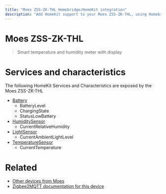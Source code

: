 ```yaml
---
title: "Moes ZSS-ZK-THL Homebridge/HomeKit integration"
description: "Add HomeKit support to your Moes ZSS-ZK-THL, using Homebridge, Zigbee2MQTT and homebridge-z2m."
---
```

<!---
This file has been GENERATED using src/docgen/docgen.ts
DO NOT EDIT THIS FILE MANUALLY!
-->
# Moes ZSS-ZK-THL
> Smart temperature and humidity meter with display


# Services and characteristics
The following HomeKit Services and Characteristics are exposed by
the Moes ZSS-ZK-THL

* [Battery](../../battery.md)
  * BatteryLevel
  * ChargingState
  * StatusLowBattery
* [HumiditySensor](../../sensors.md)
  * CurrentRelativeHumidity
* [LightSensor](../../sensors.md)
  * CurrentAmbientLightLevel
* [TemperatureSensor](../../sensors.md)
  * CurrentTemperature


# Related
* [Other devices from Moes](../index.md#moes)
* [Zigbee2MQTT documentation for this device](https://www.zigbee2mqtt.io/devices/ZSS-ZK-THL.html)